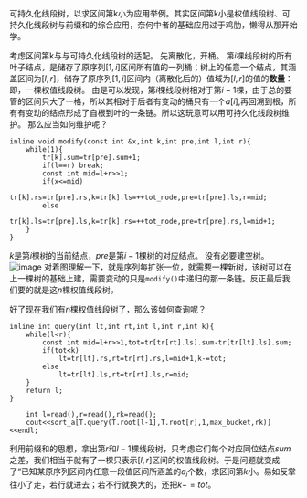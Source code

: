 可持久化线段树，以求区间第k小为应用举例。其实区间第k小是权值线段树、可持久化线段树与前缀和的综合应用，奈何中者的基础应用过于鸡肋，懒得从那开始学。

考虑区间第k与与可持久化线段树的适配。
先离散化，开桶。
第$i$棵线段树的所有叶子结点，是储存了原序列$[1,i]$区间所有值的一列桶；树上的任意一个结点，其涵盖区间为$[l,r]$，储存了原序列$[1,i]$区间内（离散化后的）值域为$[l,r]$的值的**数量**：即，一棵权值线段树。
由是可以发现，第$i$棵线段树相对于第$i-1$棵，由于总的要管的区间只大了一格，所以其相对于后者有变动的桶只有一个$a[i]$,再回溯到根，所有有变动的结点形成了自根到叶的一条链。所以这玩意可以用可持久化线段树维护。
那么应当如何维护呢？
```
inline void modify(const int &x,int k,int pre,int l,int r){
	while(1){
		tr[k].sum=tr[pre].sum+1;
		if(l==r) break;
		const int mid=l+r>>1;
		if(x<=mid)
			tr[k].rs=tr[pre].rs,k=tr[k].ls=++tot_node,pre=tr[pre].ls,r=mid;
		else
			tr[k].ls=tr[pre].ls,k=tr[k].rs=++tot_node,pre=tr[pre].rs,l=mid+1;
	}
}
```
$k$是第$i$棵树的当前结点，$pre$是第$i-1$棵树的对应结点。
没有必要建空树。
![image](https://img2020.cnblogs.com/blog/2567452/202110/2567452-20211002125052735-723329686.png)
对着图理解一下，就是序列每扩张一位，就需要一棵新树，该树可以在上一棵树的基础上建，需要变动的只是```modify()```中递归的那一条链。反正最后我们要的就是这$n$棵权值线段树。

好了现在我们有$n$棵权值线段树了，那么该如何查询呢？
```
inline int query(int lt,int rt,int l,int r,int k){
	while(l<r){
		const int mid=l+r>>1,tot=tr[tr[rt].ls].sum-tr[tr[lt].ls].sum;
		if(tot<k)
			lt=tr[lt].rs,rt=tr[rt].rs,l=mid+1,k-=tot;
		else
			lt=tr[lt].ls,rt=tr[rt].ls,r=mid;
	}
	return l;
}

	int l=read(),r=read(),rk=read();
	cout<<sort_a[T.query(T.root[l-1],T.root[r],1,max_bucket,rk)]<<endl;
```
利用前缀和的思想，拿出第$r$和$l-1$棵线段树，只考虑它们每个对应同位结点$sum$之差，我们相当于就有了一棵只表示$[l,r]$区间的权值线段树。于是问题就变成了“已知某原序列区间内任意一段值区间所涵盖的$a_i$个数，求区间第$k$小。~~易如反掌~~
往小了走，若行就进去；若不行就换大的，还把$k-=tot$。
